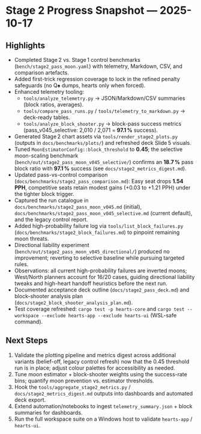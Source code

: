 # Stage 2 Progress Snapshot — 2025-10-17

## Highlights
- Completed Stage 2 vs. Stage 1 control benchmarks (`bench/stage2_pass_moon.yaml`) with telemetry, Markdown, CSV, and comparison artefacts.
- Added first-trick regression coverage to lock in the refined penalty safeguards (no Q♠ dumps, hearts only when forced).
- Enhanced telemetry tooling:
  - `tools/analyze_telemetry.py` → JSON/Markdown/CSV summaries (block ratios, averages).
  - `tools/compare_pass_runs.py` / `tools/telemetry_to_markdown.py` → deck-ready tables.
  - `tools/analyze_block_shooter.py` → block-pass success metrics (pass_v045_selective: 2,010 / 2,071 = **97.1 %** success).
- Generated Stage 2 chart assets via `tools/render_stage2_plots.py` (outputs in `docs/benchmarks/plots/`) and refreshed deck Slide 5 visuals.
- Tuned `MoonEstimatorConfig::block_threshold` to **0.45**; the selective moon-scaling benchmark (`bench/out/stage2_pass_moon_v045_selective/`) confirms an **18.7 %** pass block ratio with **97.1 %** success (see `docs/stage2_metrics_digest.md`).
- Updated pass-vs-control comparison (`docs/benchmarks/stage2_pass_comparison.md`): Easy seat drops **1.54 PPH**, competitive seats retain modest gains (+0.03 to +1.21 PPH) under the tighter block trigger.
- Captured the run catalogue in `docs/benchmarks/stage2_pass_moon_v045.md` (initial), `docs/benchmarks/stage2_pass_moon_v045_selective.md` (current default), and the legacy control report.
- Added high-probability failure log via `tools/list_block_failures.py` (`docs/benchmarks/stage2_block_failures.md`) to pinpoint remaining moon threats.
- Directional liability experiment (`bench/out/stage2_pass_moon_v045_directional/`) produced no improvement; reverting to selective baseline while pursuing targeted rules.
- Observations: all current high-probability failures are inverted moons; West/North planners account for 16/20 cases, guiding directional liability tweaks and high-heart handoff heuristics before the next run.
- Documented acceptance deck outline (`docs/stage2_pass_deck.md`) and block-shooter analysis plan (`docs/stage2_block_shooter_analysis_plan.md`).
- Test coverage refreshed: `cargo test -p hearts-core` and `cargo test --workspace --exclude hearts-app --exclude hearts-ui` (WSL-safe command).

## Next Steps
1. Validate the plotting pipeline and metrics digest across additional variants (belief-off, legacy control refresh) now that the 0.45 threshold run is in place; adjust colour palettes for accessibility as needed.
2. Tune moon estimator + block-shooter weights using the success-rate bins; quantify moon prevention vs. estimator thresholds.
3. Hook the `tools/aggregate_stage2_metrics.py` / `docs/stage2_metrics_digest.md` outputs into dashboards and automated deck export.
4. Extend automation/notebooks to ingest `telemetry_summary.json` + block summaries for dashboards.
5. Run the full workspace suite on a Windows host to validate `hearts-app` / `hearts-ui`.
